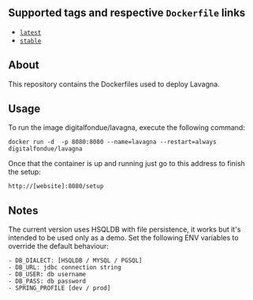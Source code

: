 ## Supported tags and respective `Dockerfile` links ##

-	[`latest`](https://github.com/digitalfondue/lavagna-docker/blob/master/Dockerfile)
-	[`stable`](https://github.com/digitalfondue/lavagna-docker/blob/stable/Dockerfile)

## About ##

This repository contains the Dockerfiles used to deploy Lavagna.

## Usage ##

To run the image digitalfondue/lavagna, execute the following command:

```
docker run -d  -p 8080:8080 --name=lavagna --restart=always digitalfondue/lavagna
```

Once that the container is up and running just go to this address to finish the setup:

```
http://[website]:8080/setup
```

## Notes ##

The current version uses HSQLDB with file persistence, it works but it's intended to be used only as a demo.
Set the following ENV variables to override the default behaviour:

    - DB_DIALECT: [HSQLDB / MYSQL / PGSQL]
    - DB_URL: jdbc connection string 
    - DB_USER: db username
    - DB_PASS: db password
    - SPRING_PROFILE [dev / prod]
